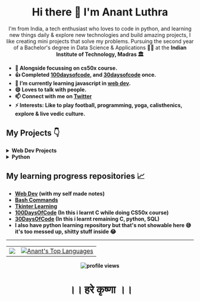 <div align="center">
  <h1>Hi there 👋 I'm Anant Luthra</h1>
  <p>I'm from India, a tech enthusiast who loves to code in python, and learning new things daily & explore new technologies and build amazing projects, I like creating mini projects that solve my problems. Pursuing the second year of a Bachelor's degree in Data Science & Applications 👨‍🎓 at the <b>Indian Institute of Technology, Madras<b> 🏛️</p>
</div>

- 🔭 Alongside focussing on cs50x course.
- 👍 Completed [100daysofcode](https://twitter.com/anant_luthra_/status/1531500725238472705), and [30daysofcode](https://github.com/AnantLuthra/30daysofcode) once.
- 🌱 I’m currently learning javascript in [web dev](https://github.com/AnantLuthra/WebDev-Notes).
- 😄 Loves to talk with people.
- 📫 Connect with me on [Twitter](https://twitter.com/anant_luthra_)
- ⚡ Interests: Like to play football, programming, yoga, calisthenics, explore & live vedic culture.

## My Projects 👇

<details>
    <summary>Web Dev Projects</summary>
    <p>
    <ul>
        <li><a href="https://github.com/AnantLuthra/shopifyX">ShopifyX website</a> - It is a dummy website i made it
            for practicing my css, here is website link <a href="https://anantluthra.github.io/shopifyX/">🔗</a>
        </li>
        <li><a href="https://github.com/AnantLuthra/Web-Clock">Web Clock</a> - A website having an analog clock,
            made with HTML, CSS, JS.<a href="https://anantluthra.github.io/Web-Clock/">🔗</a></li>
    </ul>
    </p>
</details>
<details>
    <summary>Python</summary>
    <p>
    <ul>
        <li><a href="https://github.com/AnantLuthra/cli-music-player">CLI Music player made in python</a>🎶 - It is
            a CLI tool for playing music from our system our online by searching, in terminal and using windows
            music player.
        </li>
        <li><a href="https://github.com/Param302/TDS-Streamlit-WebApp">TDS Streamlit WebApp</a> - It is a web-app solution for our graded assignment 0 of course <a href="https://study.iitm.ac.in/ds/course_pages/BSSE2002.html">Tools in Data Science</a> in Diploma in Data Science, I contributed in utility functions.
        </li>
        <li><a href="https://github.com/AnantLuthra/wikipedia_searcher">Voice Wikipedia Search GUI made in python</a>🔊 - In this we can search on wikipedia through voice, littlebit like google.
        </li>
        <li><a href="https://github.com/AnantLuthra/birthay-notifier">Birthday Notifier made in python</a>🔔 - It gives notifications of birthdays for today and the next two days in text on WhatsApp, generated from an Excel sheet.
        </li>
        <li><a href="https://github.com/AnantLuthra/Health-Care-Notifier-System">Health care notifier system</a>🏃 - It remindes us to drink water, physical & eye exercise by sending desktop notifications. Made in python.
        </li>
        <li><a href="https://github.com/AnantLuthra/Laptop-battery-Care-notifier/">Laptop battery care tool</a>🔔 - Made in python, this tool notifies us if our laptop's battery level goes >= 85% or below 35%, so that we can plug in or out for having a better battery life.
        </li>
        <li><a href="https://github.com/AnantLuthra/Tkinter-projects/tree/master/Music%20player">Music player desktop software</a>🎶 - It is a GUI desktop software made in python through tkinter library, it plays music from selected directories, i tried to make it look like windows 10 music player, although it just opens the music file and plays in windows music player.
        </li>
        <li><a href="https://github.com/AnantLuthra/Tkinter-projects/tree/master/Calculator%20GUI">Calculator GUI made with python</a>🧭 - It is a calculator made through tkinter library in python, it has a pretty decent look.
        </li>
        <li><a href="https://github.com/AnantLuthra/A.I.-Assistant">Desktop AI system</a>👨‍💻 - It is desktop ai which does many tasks, like - updated repo on github, scrolling, switching windows, opening apps, searching wikipedia, telling news, playing games etc.. Made in python.
        </li>
        <li><a href="https://github.com/AnantLuthra/Md-to-pdf">Markdown to PDF Converter</a>(In progress) - It is a tool to create PDF from .md files.
        </li>
    </ul>
    </p>
</details>

## My learning progress repositories 📈

<ul>
    <li><a href="https://github.com/AnantLuthra/WebDev-Notes">Web Dev</a> (with my self made notes)
    </li>
    <li><a href="https://github.com/AnantLuthra/Bash-commands">Bash Commands</a>
    </li>
    <li><a href="https://github.com/AnantLuthra/Tkinter-learning">Tkinter Learning</a>
    </li>
    <li><a href="https://github.com/AnantLuthra/100daysofcode">100DaysOfCode</a> (In this i learnt C while doing CS50x course)
    </li>
    <li><a href="https://github.com/AnantLuthra/30daysofcode">30DaysOfCode</a> (In this i learnt remaining C, python, SQL)
    </li>
    <li>I also have python learning repository but that's not showable here 😅 it's too messed up, shitty stuff inside 😂</li>
</ul>

---
<div align="center">
  <table>
    <tr>
      <td>
         <a href="http://www.github.com/AnantLuthra"><img src="https://github-readme-streak-stats.herokuapp.com/?user=anantluthra&theme=chartreuse-dark" /></a>
      </td>
      <td>
        <a href="https://github.com/AnantLuthra"><img alt="Anant's Top Languages" src="https://github-readme-stats.vercel.app/api/top-langs/?username=anantluthra&layout=compact&theme=chartreuse-dark"/></a>
      </td>
    </tr>
  </table>
  <p style="text-align: center;">
          <img src="https://komarev.com/ghpvc/?username=anantluthra" alt="profile views">
  </p>
  <h1 style="text-align: center;">।। हरे कृष्णा ।।</h1>
</div>




